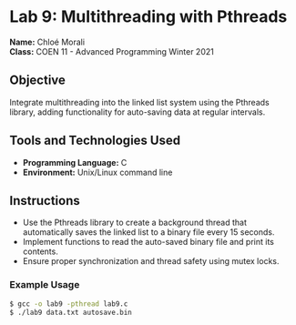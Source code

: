 # Lab 9: Multithreading with Pthreads

**Name:** Chloé Morali  
**Class:** COEN 11 - Advanced Programming Winter 2021  

## Objective
Integrate multithreading into the linked list system using the Pthreads library, adding functionality for auto-saving data at regular intervals.

## Tools and Technologies Used
- **Programming Language:** C
- **Environment:** Unix/Linux command line

## Instructions
- Use the Pthreads library to create a background thread that automatically saves the linked list to a binary file every 15 seconds.
- Implement functions to read the auto-saved binary file and print its contents.
- Ensure proper synchronization and thread safety using mutex locks.

### Example Usage
```bash
$ gcc -o lab9 -pthread lab9.c
$ ./lab9 data.txt autosave.bin

